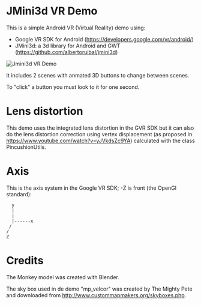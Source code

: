 JMini3d VR Demo
===============
This is a simple Android VR (Virtual Reality) demo using:

* Google VR SDK for Android (https://developers.google.com/vr/android/)
* JMini3d: a 3d library for Android and GWT (https://github.com/albertoruibal/jmini3d)

![Jmini3d VR Demo](https://raw.githubusercontent.com/albertoruibal/jmini3d-vr-demo/master/img/demo.jpeg)

It includes 2 scenes with anmated 3D buttons to change between scenes.

To "click" a button you must look to it for one second.

Lens distortion
===============
This demo uses the integrated lens distortion in the GVR SDK but it can also do the lens distortion
correction using vertex displacement (as proposed in https://www.youtube.com/watch?v=yJVkdsZc9YA)
calculated with the class PincushionUtils.

Axis
====
This is the axis system in the Google VR SDK; -Z is front (the OpenGl standard):

```
  y
  |  
  |
  |------x
 /
/
Z
```

Credits
=======
The Monkey model was created with Blender.

The sky box used in de demo "mp_velcor" was created by The Mighty Pete and downloaded from http://www.custommapmakers.org/skyboxes.php.